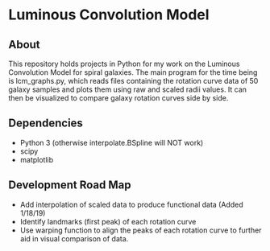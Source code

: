 # Luminous Convolution Model

About
-----
This repository holds projects in Python for my work on the Luminous Convolution Model for spiral galaxies. The main program for the time being is lcm_graphs.py, which reads files containing the rotation curve data of 50 galaxy samples and plots them using raw and scaled radii values. It can then be visualized to compare galaxy rotation curves side by side. 

Dependencies
-----
* Python 3 (otherwise interpolate.BSpline will NOT work)
* scipy 
* matplotlib

Development Road Map
-----
* Add interpolation of scaled data to produce functional data (Added 1/18/19)
* Identify landmarks (first peak) of each rotation curve
* Use warping function to align the peaks of each rotation curve to further aid in visual comparison of data.
